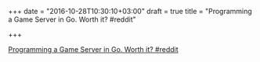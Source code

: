 +++
date = "2016-10-28T10:30:10+03:00"
draft = true
title = "Programming a Game Server in Go. Worth it?  #reddit"

+++

<p><a href="https://t.co/o01HTkx5hR">Programming a Game Server in Go. Worth it?  #reddit</a></p>
